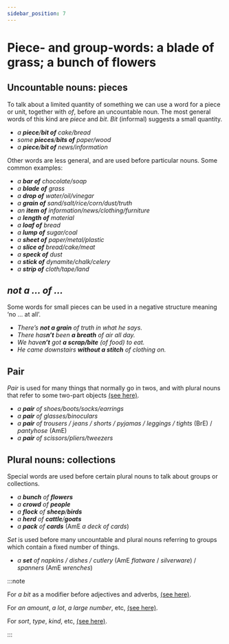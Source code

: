 ```yaml
---
sidebar_position: 7
---
```


# Piece- and group-words: a blade of grass; a bunch of flowers

## Uncountable nouns: pieces

To talk about a limited quantity of something we can use a word for a piece or unit, together with *of*, before an uncountable noun. The most general words of this kind are *piece* and *bit*. *Bit* (informal) suggests a small quantity.

- *a **piece**/**bit of** cake/bread*
- *some **pieces**/**bits of** paper/wood*
- *a **piece**/**bit of** news/information*

Other words are less general, and are used before particular nouns. Some common examples:

- *a **bar of** chocolate/soap*
- *a **blade of** grass*
- *a **drop of** water/oil/vinegar*
- *a **grain of** sand/salt/rice/corn/dust/truth*
- *an **item of** information/news/clothing/furniture*
- *a **length of** material*
- *a **loaf of** bread*
- *a **lump of** sugar/coal*
- *a **sheet of** paper/metal/plastic*
- *a **slice of** bread/cake/meat*
- *a **speck of** dust*
- *a **stick of** dynamite/chalk/celery*
- *a **strip of** cloth/tape/land*

## *not a … of …*

Some words for small pieces can be used in a negative structure meaning ‘no … at all’.

- *There’s **not a grain** of truth in what he says.*
- *There has**n’t** been **a breath** of air all day.*
- *We have**n’t** got **a scrap/bite** (of food) to eat.*
- *He came downstairs **without a stitch** of clothing on.*

## Pair

*Pair* is used for many things that normally go in twos, and with plural nouns that refer to some two-part objects [(see here)](./irregular-and-special-plurals#plurals-with-no-singular-forms).

- *a **pair** of shoes/boots/socks/earrings*
- *a **pair** of glasses/binoculars*
- *a **pair** of trousers / jeans / shorts / pyjamas / leggings / tights* (BrE) / *pantyhose* (AmE)
- *a **pair** of scissors/pliers/tweezers*

## Plural nouns: collections

Special words are used before certain plural nouns to talk about groups or collections.

- *a **bunch** of **flowers***
- *a **crowd** of **people***
- *a **flock** of **sheep**/**birds***
- *a **herd** of **cattle**/**goats***
- *a **pack** of **cards*** (AmE *a *deck* of cards*)

*Set* is used before many uncountable and plural nouns referring to groups which contain a fixed number of things.

- *a **set** of napkins / dishes / cutlery* (AmE *flatware* / *silverware*) / *spanners* (AmE *wrenches*)

:::note

For *a bit* as a modifier before adjectives and adverbs, [(see here)](./../../vocabulary/word-problems-from-a-to-z/a-bit).

For *an amount*, *a lot*, *a large number*, etc, [(see here)](./../determiners-quantifiers/quantifying-expressions-a-lot-lots-a-great-deal-the-majority-etc).

For *sort*, *type*, *kind*, etc, [(see here)](./../../vocabulary/word-problems-from-a-to-z/sort-of-kind-of-and-type-of).

:::
